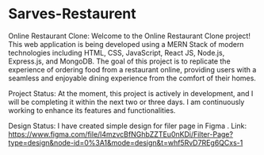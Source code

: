 # Sarves-Restaurent

Online Restaurant Clone: 
Welcome to the Online Restaurant Clone project! This web application is being developed using a MERN Stack of modern technologies including HTML, CSS, JavaScript, React JS, Node.js, Express.js, and MongoDB. The goal of this project is to replicate the experience of ordering food from a restaurant online, providing users with a seamless and enjoyable dining experience from the comfort of their homes.

Project Status: 
At the moment, this project is actively in development, and I will be completing it within the next two or three days. I am continuously working to enhance its features and functionalities.

Design Status: 
I have created simple design for filer page in Figma . Link: https://www.figma.com/file/l4mzvcBfNGhbZZTEu0nKDi/Filter-Page?type=design&node-id=0%3A1&mode=design&t=whf5RvD7REg6QCxs-1
